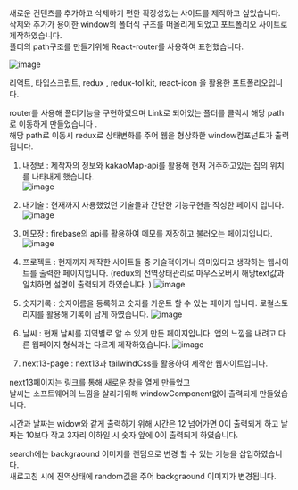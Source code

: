 새로운 컨텐츠를 추가하고 삭제하기 편한 확장성있는 사이트를 제작하고 싶었습니다.   
삭제와 추가가 용이한 window의 폴더식 구조를 떠올리게 되었고 포트폴리오 사이트로 제작하였습니다.    
폴더의 path구조를 만들기위해 React-router를 사용하여 표현했습니다.  


![image](https://github.com/thseogns/NewReactPortfolio/assets/99688960/a0eb78bf-dcc5-41ba-825d-634831311215)

리액트, 타입스크립트, redux , redux-tollkit, react-icon 을 활용한 포트폴리오입니다.  


router를 사용해 폴더기능을 구현하였으며 Link로 되어있는 폴더를 클릭시 해당 path로 이동하게 만들었습니다 .  
해당 path로 이동시 redux로 상태변화를 주어 웹을 형상화한 window컴포넌트가 출력됩니다.  
  
1. 내정보 : 제작자의 정보와 kakaoMap-api를 활용해 현재 거주하고있는 집의 위치를 나타내게 했습니다.  
![image](https://github.com/thseogns/NewReactPortfolio/assets/99688960/e82835cb-1910-4762-9a9c-f65aa2238e98)  
  

2. 내기술 : 현재까지 사용했었던 기술들과 간단한 기능구현을 작성한 페이지 입니다.  ![image](https://github.com/thseogns/NewReactPortfolio/assets/99688960/ddc38138-5dbe-43e8-afe2-725d8bc89a2f)

   
3. 메모장 : firebase의 api를 활용하여 메모를 저장하고 불러오는 페이지입니다.  ![image](https://github.com/thseogns/NewReactPortfolio/assets/99688960/a9ade701-d845-4222-861f-4f228a52d090)

4. 프로젝트 : 현재까지 제작한 사이트들 중 기술적이거나 의미있다고 생각하는 웹사이트를 출력한 페이지입니다. (redux의 전역상태관리로 마우스오버시 해당text값과 일치하면 설명이 출력되게 하였습니다. )  ![image](https://github.com/thseogns/NewReactPortfolio/assets/99688960/62ad1b65-7fe5-4220-bf75-8cd72817462a)

5. 숫자기록 : 숫자이름을 등록하고 숫자를 카운트 할 수 있는 페이지 입니다. 로컬스토리지를 활용해 기록이 남게 하였습니다.  ![image](https://github.com/thseogns/NewReactPortfolio/assets/99688960/522ef208-76a2-4339-9882-a0bd9ad7f4bf)  

6. 날씨 : 현재 날씨를 지역별로 알 수 있게 만든 페이지입니다. 앱의 느낌을 내려고 다른 웹페이지 형식과는 다르게 제작하였습니다.  ![image](https://github.com/thseogns/NewReactPortfolio/assets/99688960/78b9e0e5-91af-49c3-b3f1-addf74ceb90c)  

7. next13-page : next13과 tailwindCss를 활용하여 제작한 웹사이트입니다.
  
next13페이지는 링크를 통해 새로운 창을 열게 만들었고  
날씨는 소프트웨어의 느낌을 살리기위해 windowComponent없이 출력되게 만들었습니다.   

시간과 날짜는 widow와 같게 출력하기 위해 시간은 12 넘어가면 0이 출력되게 하고 날짜는 10보다 작고 3자리 이하일 시 숫자 앞에 0이 출력되게 하였습니다.  
  
search에는 backgraound 이미지를 랜덤으로 변경 할 수 있는 기능을 삽입하였습니다.   
새로고침 시에 전역상태에 random깂을 주어 backgraound 이미지가 변경됩니다.  

